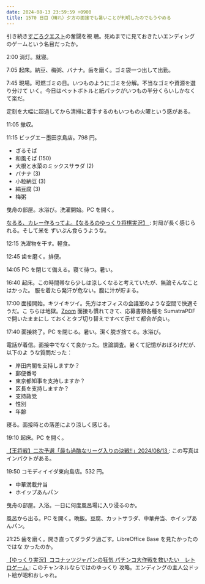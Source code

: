 ```yaml
---
date: 2024-08-13 23:59:59 +0900
title: 1570 日目（晴れ）夕方の面接でも暑いことが判明したのでもうやめる
---
```


引き続き[すごろクエスト](https://www.youtube.com/watch?v=UzoJuGZhqcw)の奮闘を視
聴。死ぬまでに見ておきたいエンディングのゲームという名目だったか。

2:00 消灯。就寝。

7:05 起床。納豆、梅粥、バナナ。歯を磨く。ゴミ袋一つ出して出勤。

7:45 現場。可燃ゴミの日。いつものようにゴミを分解。不当なゴミや資源を選り分けて
いく。今日はペットボトルと紙パックがいつもの半分くらいしかなくて楽だ。

定刻を大幅に超過してから清掃に着手するのもいつもの火曜という感がある。

11:05 撤収。

11:15 ビッグエー墨田京島店。798 円。

* ざるそば
* 和風そば (150)
* 大根と水菜のミックスサラダ (2)
* バナナ (3)
* 小粒納豆 (3)
* 絹豆腐 (3)
* 梅粥

曳舟の部屋。水浴び。洗濯開始。PC を開く。

[なるる、カレー作るってよ。【なるるのゆっくり将棋実況】
](https://www.youtube.com/watch?v=5uV_zXHk53M): 対局が長く感じられる。そして米を
ずいぶん食らうような。

12:15 洗濯物を干す。軽食。

12:45 歯を磨く。排便。

14:05 PC を閉じて備える。寝て待つ。暑い。

16:40 起床。この時間帯なら少しは涼しくなると考えていたが、無論そんなことはかった。
服を着たら発汗が危ない。腹に汁が貯まる。

17:00 面接開始。キツイキツイ。先方はオフィスの会議室のような空間で快適そうだ。こ
ちらは地獄。[Zoom] 面接も慣れてきて、応募書類各種を SumatraPDF で開いたままにし
ておくとタブ切り替えですべて示せて都合が良い。

17:40 面接終了。PC を閉じる。暑い。潔く脱ぎ捨てる。水浴び。

電話が着信。面接中でなくて良かった。世論調査。暑くて記憶がおぼろげだが、以下のよ
うな質問だった：

* 岸田内閣を支持しますか？
* 郵便番号
* 東京都知事を支持しますか？
* 区長を支持しますか？
* 支持政党
* 性別
* 年齢

寝る。面接時との落差により涼しく感じる。

19:10 起床。PC を開く。

[【王将戦】二次予選「最も過酷なリーグ入りの決戦!!」2024/08/13
](https://www.youtube.com/watch?v=KAUe5BhHJFo): この写真はインパクトがある。

19:50 コモディイイダ東向島店。532 円。

* 中華満載弁当
* ホイップあんパン

曳舟の部屋。入浴。一日に何度風呂場に入り浸るのか。

風呂から出る。PC を開く。晩飯。豆腐、カットサラダ、中華弁当、ホイップあんパン。

21:25 歯を磨く。開き直ってダラダラ過ごす。LibreOffice Base を見たかったのではな
かったのか。

[【ゆっくり実況】ココナッツジャパンの狂気 パチンコ大作戦を救いたい　レトロゲーム
](https://www.youtube.com/watch?v=snvUQHdtOBs): このチャンネルならではのゆっくり
攻略。エンディングの主人公ドット絵が昭和おしゃれ。

[Zoom]: https://zoom.us/
